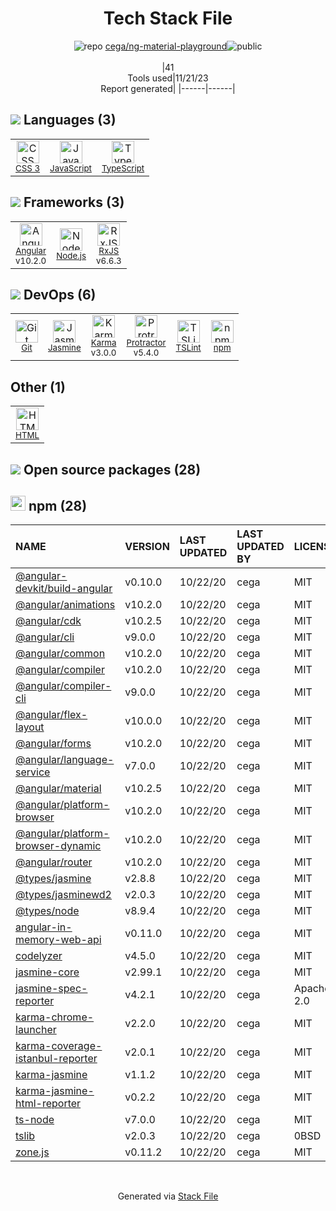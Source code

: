 <!--
--- Readme.md Snippet without images Start ---
## Tech Stack
cega/ng-material-playground is built on the following main stack:
- [Jasmine](http://jasmine.github.io/) – Javascript Testing Framework
- [Node.js](http://nodejs.org/) – Frameworks (Full Stack)
- [JavaScript](https://developer.mozilla.org/en-US/docs/Web/JavaScript) – Languages
- [Karma](http://karma-runner.github.io/) – Browser Testing
- [TypeScript](http://www.typescriptlang.org) – Languages
- [Protractor](http://angular.github.io/protractor) – Javascript Testing Framework
- [RxJS](http://reactivex.io/rxjs/) – Concurrency Frameworks
- [Angular](https://angular.io) – Javascript MVC Frameworks
- [TSLint](https://github.com/palantir/tslint) – Code Review

Full tech stack [here](/techstack.md)
--- Readme.md Snippet without images End ---

--- Readme.md Snippet with images Start ---
## Tech Stack
cega/ng-material-playground is built on the following main stack:
- <img width='25' height='25' src='https://img.stackshare.io/service/831/7c0b595409af531b9cdeb07f8c513e8b.png' alt='Jasmine'/> [Jasmine](http://jasmine.github.io/) – Javascript Testing Framework
- <img width='25' height='25' src='https://img.stackshare.io/service/1011/n1JRsFeB_400x400.png' alt='Node.js'/> [Node.js](http://nodejs.org/) – Frameworks (Full Stack)
- <img width='25' height='25' src='https://img.stackshare.io/service/1209/javascript.jpeg' alt='JavaScript'/> [JavaScript](https://developer.mozilla.org/en-US/docs/Web/JavaScript) – Languages
- <img width='25' height='25' src='https://img.stackshare.io/service/1420/TidYGd6a.png' alt='Karma'/> [Karma](http://karma-runner.github.io/) – Browser Testing
- <img width='25' height='25' src='https://img.stackshare.io/service/1612/bynNY5dJ.jpg' alt='TypeScript'/> [TypeScript](http://www.typescriptlang.org) – Languages
- <img width='25' height='25' src='https://img.stackshare.io/service/1754/protractor-logo1.png' alt='Protractor'/> [Protractor](http://angular.github.io/protractor) – Javascript Testing Framework
- <img width='25' height='25' src='https://img.stackshare.io/service/1796/984368.png' alt='RxJS'/> [RxJS](http://reactivex.io/rxjs/) – Concurrency Frameworks
- <img width='25' height='25' src='https://img.stackshare.io/service/3745/cb8U-gL6_400x400.jpg' alt='Angular'/> [Angular](https://angular.io) – Javascript MVC Frameworks
- <img width='25' height='25' src='https://img.stackshare.io/service/5561/303157.png' alt='TSLint'/> [TSLint](https://github.com/palantir/tslint) – Code Review

Full tech stack [here](/techstack.md)
--- Readme.md Snippet with images End ---
-->
<div align="center">

# Tech Stack File
![](https://img.stackshare.io/repo.svg "repo") [cega/ng-material-playground](https://github.com/cega/ng-material-playground)![](https://img.stackshare.io/public_badge.svg "public")
<br/><br/>
|41<br/>Tools used|11/21/23 <br/>Report generated|
|------|------|
</div>

## <img src='https://img.stackshare.io/languages.svg'/> Languages (3)
<table><tr>
  <td align='center'>
  <img width='36' height='36' src='https://img.stackshare.io/service/6727/css.png' alt='CSS 3'>
  <br>
  <sub><a href="https://developer.mozilla.org/en-US/docs/Web/CSS/CSS3">CSS 3</a></sub>
  <br>
  <sub></sub>
</td>

<td align='center'>
  <img width='36' height='36' src='https://img.stackshare.io/service/1209/javascript.jpeg' alt='JavaScript'>
  <br>
  <sub><a href="https://developer.mozilla.org/en-US/docs/Web/JavaScript">JavaScript</a></sub>
  <br>
  <sub></sub>
</td>

<td align='center'>
  <img width='36' height='36' src='https://img.stackshare.io/service/1612/bynNY5dJ.jpg' alt='TypeScript'>
  <br>
  <sub><a href="http://www.typescriptlang.org">TypeScript</a></sub>
  <br>
  <sub></sub>
</td>

</tr>
</table>

## <img src='https://img.stackshare.io/frameworks.svg'/> Frameworks (3)
<table><tr>
  <td align='center'>
  <img width='36' height='36' src='https://img.stackshare.io/service/3745/cb8U-gL6_400x400.jpg' alt='Angular'>
  <br>
  <sub><a href="https://angular.io">Angular</a></sub>
  <br>
  <sub>v10.2.0</sub>
</td>

<td align='center'>
  <img width='36' height='36' src='https://img.stackshare.io/service/1011/n1JRsFeB_400x400.png' alt='Node.js'>
  <br>
  <sub><a href="http://nodejs.org/">Node.js</a></sub>
  <br>
  <sub></sub>
</td>

<td align='center'>
  <img width='36' height='36' src='https://img.stackshare.io/service/1796/984368.png' alt='RxJS'>
  <br>
  <sub><a href="http://reactivex.io/rxjs/">RxJS</a></sub>
  <br>
  <sub>v6.6.3</sub>
</td>

</tr>
</table>

## <img src='https://img.stackshare.io/devops.svg'/> DevOps (6)
<table><tr>
  <td align='center'>
  <img width='36' height='36' src='https://img.stackshare.io/service/1046/git.png' alt='Git'>
  <br>
  <sub><a href="http://git-scm.com/">Git</a></sub>
  <br>
  <sub></sub>
</td>

<td align='center'>
  <img width='36' height='36' src='https://img.stackshare.io/service/831/7c0b595409af531b9cdeb07f8c513e8b.png' alt='Jasmine'>
  <br>
  <sub><a href="http://jasmine.github.io/">Jasmine</a></sub>
  <br>
  <sub></sub>
</td>

<td align='center'>
  <img width='36' height='36' src='https://img.stackshare.io/service/1420/TidYGd6a.png' alt='Karma'>
  <br>
  <sub><a href="http://karma-runner.github.io/">Karma</a></sub>
  <br>
  <sub>v3.0.0</sub>
</td>

<td align='center'>
  <img width='36' height='36' src='https://img.stackshare.io/service/1754/protractor-logo1.png' alt='Protractor'>
  <br>
  <sub><a href="http://angular.github.io/protractor">Protractor</a></sub>
  <br>
  <sub>v5.4.0</sub>
</td>

<td align='center'>
  <img width='36' height='36' src='https://img.stackshare.io/service/5561/303157.png' alt='TSLint'>
  <br>
  <sub><a href="https://github.com/palantir/tslint">TSLint</a></sub>
  <br>
  <sub></sub>
</td>

<td align='center'>
  <img width='36' height='36' src='https://img.stackshare.io/service/1120/lejvzrnlpb308aftn31u.png' alt='npm'>
  <br>
  <sub><a href="https://www.npmjs.com/">npm</a></sub>
  <br>
  <sub></sub>
</td>

</tr>
</table>

## Other (1)
<table><tr>
  <td align='center'>
  <img width='36' height='36' src='https://img.stackshare.io/service/2270/no-img-open-source.png' alt='HTML'>
  <br>
  <sub><a href="http://">HTML</a></sub>
  <br>
  <sub></sub>
</td>

</tr>
</table>


## <img src='https://img.stackshare.io/group.svg' /> Open source packages (28)</h2>

## <img width='24' height='24' src='https://img.stackshare.io/service/1120/lejvzrnlpb308aftn31u.png'/> npm (28)

|NAME|VERSION|LAST UPDATED|LAST UPDATED BY|LICENSE|VULNERABILITIES|
|:------|:------|:------|:------|:------|:------|
|[@angular-devkit/build-angular](https://www.npmjs.com/@angular-devkit/build-angular)|v0.10.0|10/22/20|cega |MIT|N/A|
|[@angular/animations](https://www.npmjs.com/@angular/animations)|v10.2.0|10/22/20|cega |MIT|N/A|
|[@angular/cdk](https://www.npmjs.com/@angular/cdk)|v10.2.5|10/22/20|cega |MIT|N/A|
|[@angular/cli](https://www.npmjs.com/@angular/cli)|v9.0.0|10/22/20|cega |MIT|N/A|
|[@angular/common](https://www.npmjs.com/@angular/common)|v10.2.0|10/22/20|cega |MIT|N/A|
|[@angular/compiler](https://www.npmjs.com/@angular/compiler)|v10.2.0|10/22/20|cega |MIT|N/A|
|[@angular/compiler-cli](https://www.npmjs.com/@angular/compiler-cli)|v9.0.0|10/22/20|cega |MIT|N/A|
|[@angular/flex-layout](https://www.npmjs.com/@angular/flex-layout)|v10.0.0|10/22/20|cega |MIT|N/A|
|[@angular/forms](https://www.npmjs.com/@angular/forms)|v10.2.0|10/22/20|cega |MIT|N/A|
|[@angular/language-service](https://www.npmjs.com/@angular/language-service)|v7.0.0|10/22/20|cega |MIT|N/A|
|[@angular/material](https://www.npmjs.com/@angular/material)|v10.2.5|10/22/20|cega |MIT|N/A|
|[@angular/platform-browser](https://www.npmjs.com/@angular/platform-browser)|v10.2.0|10/22/20|cega |MIT|N/A|
|[@angular/platform-browser-dynamic](https://www.npmjs.com/@angular/platform-browser-dynamic)|v10.2.0|10/22/20|cega |MIT|N/A|
|[@angular/router](https://www.npmjs.com/@angular/router)|v10.2.0|10/22/20|cega |MIT|N/A|
|[@types/jasmine](https://www.npmjs.com/@types/jasmine)|v2.8.8|10/22/20|cega |MIT|N/A|
|[@types/jasminewd2](https://www.npmjs.com/@types/jasminewd2)|v2.0.3|10/22/20|cega |MIT|N/A|
|[@types/node](https://www.npmjs.com/@types/node)|v8.9.4|10/22/20|cega |MIT|N/A|
|[angular-in-memory-web-api](https://www.npmjs.com/angular-in-memory-web-api)|v0.11.0|10/22/20|cega |MIT|N/A|
|[codelyzer](https://www.npmjs.com/codelyzer)|v4.5.0|10/22/20|cega |MIT|N/A|
|[jasmine-core](https://www.npmjs.com/jasmine-core)|v2.99.1|10/22/20|cega |MIT|N/A|
|[jasmine-spec-reporter](https://www.npmjs.com/jasmine-spec-reporter)|v4.2.1|10/22/20|cega |Apache-2.0|N/A|
|[karma-chrome-launcher](https://www.npmjs.com/karma-chrome-launcher)|v2.2.0|10/22/20|cega |MIT|N/A|
|[karma-coverage-istanbul-reporter](https://www.npmjs.com/karma-coverage-istanbul-reporter)|v2.0.1|10/22/20|cega |MIT|N/A|
|[karma-jasmine](https://www.npmjs.com/karma-jasmine)|v1.1.2|10/22/20|cega |MIT|N/A|
|[karma-jasmine-html-reporter](https://www.npmjs.com/karma-jasmine-html-reporter)|v0.2.2|10/22/20|cega |MIT|N/A|
|[ts-node](https://www.npmjs.com/ts-node)|v7.0.0|10/22/20|cega |MIT|N/A|
|[tslib](https://www.npmjs.com/tslib)|v2.0.3|10/22/20|cega |0BSD|N/A|
|[zone.js](https://www.npmjs.com/zone.js)|v0.11.2|10/22/20|cega |MIT|N/A|

<br/>
<div align='center'>

Generated via [Stack File](https://github.com/marketplace/stack-file)
